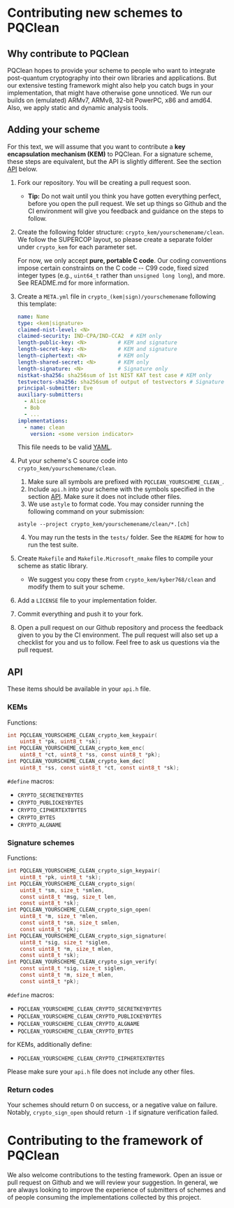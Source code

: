 Contributing new schemes to PQClean
===================================

Why contribute to PQClean
-------------------------

PQClean hopes to provide your scheme to people who want to integrate post-quantum cryptography into their own libraries and applications. But our extensive testing framework might also help you catch bugs in your implementation, that might have otherwise gone unnoticed. We run our builds on (emulated) ARMv7, ARMv8, 32-bit PowerPC, x86 and amd64. Also, we apply static and dynamic analysis tools.

Adding your scheme
------------------

For this text, we will assume that you want to contribute a **key encapsulation mechanism (KEM)** to PQClean. For a signature scheme, these steps are equivalent, but the API is slightly different.
See the section [API](#API) below.

1. Fork our repository. You will be creating a pull request soon.
    * **Tip:** Do not wait until you think you have gotten everything perfect, before you open the pull request. We set up things so Github and the CI environment will give you feedback and guidance on the steps to follow.

2. Create the following folder structure: `crypto_kem/yourschemename/clean`. We follow the SUPERCOP layout, so please create a separate folder under `crypto_kem` for each parameter set.

    For now, we only accept **pure, portable C code**. Our coding conventions impose certain constraints on the C code -- C99 code, fixed sized integer types (e.g., `uint64_t` rather than `unsigned long long`), and more.  See README.md for more information.

3. Create a `META.yml` file in `crypto_(kem|sign)/yourschemename` following this template:

    ```yaml
    name: Name
    type: <kem|signature>
    claimed-nist-level: <N>
    claimed-security: IND-CPA/IND-CCA2  # KEM only
    length-public-key: <N>          # KEM and signature
    length-secret-key: <N>          # KEM and signature
    length-ciphertext: <N>          # KEM only
    length-shared-secret: <N>       # KEM only
    length-signature: <N>           # Signature only
    nistkat-sha256: sha256sum of 1st NIST KAT test case # KEM only
    testvectors-sha256: sha256sum of output of testvectors # Signature only
    principal-submitter: Eve
    auxiliary-submitters:
      - Alice
      - Bob
      - ...
    implementations:
      - name: clean
        version: <some version indicator>
    ```

    This file needs to be valid [YAML](https://yaml.org/).

4. Put your scheme's C source code into `crypto_kem/yourschemename/clean`.

    1. Make sure all symbols are prefixed with `PQCLEAN_YOURSCHEME_CLEAN_`.
    2. Include `api.h` into your scheme with the symbols specified in the section [API](#API). Make sure it does not include other files.
    3. We use `astyle` to format code. You may consider running the following command on your submission:
    ```
    astyle --project crypto_kem/yourschemename/clean/*.[ch]
    ```
    4. You may run the tests in the `tests/` folder. See the `README` for how to run the test suite.

5. Create `Makefile` and `Makefile.Microsoft_nmake` files to compile your scheme as static library.
    * We suggest you copy these from `crypto_kem/kyber768/clean` and modify them to suit your scheme.

6. Add a `LICENSE` file to your implementation folder.

7. Commit everything and push it to your fork.

8. Open a pull request on our Github repository and process the feedback given to you by the CI environment.  The pull request will also set up a checklist for you and us to follow.  Feel free to ask us questions via the pull request.

API
---

These items should be available in your `api.h` file.

### KEMs

Functions:

```c
int PQCLEAN_YOURSCHEME_CLEAN_crypto_kem_keypair(
    uint8_t *pk, uint8_t *sk);
int PQCLEAN_YOURSCHEME_CLEAN_crypto_kem_enc(
    uint8_t *ct, uint8_t *ss, const uint8_t *pk);
int PQCLEAN_YOURSCHEME_CLEAN_crypto_kem_dec(
    uint8_t *ss, const uint8_t *ct, const uint8_t *sk);
```

`#define` macros:

* `CRYPTO_SECRETKEYBYTES`
* `CRYPTO_PUBLICKEYBYTES`
* `CRYPTO_CIPHERTEXTBYTES`
* `CRYPTO_BYTES`
* `CRYPTO_ALGNAME`

### Signature schemes

Functions:

```c
int PQCLEAN_YOURSCHEME_CLEAN_crypto_sign_keypair(
    uint8_t *pk, uint8_t *sk);
int PQCLEAN_YOURSCHEME_CLEAN_crypto_sign(
    uint8_t *sm, size_t *smlen,
    const uint8_t *msg, size_t len,
    const uint8_t *sk);
int PQCLEAN_YOURSCHEME_CLEAN_crypto_sign_open(
    uint8_t *m, size_t *mlen,
    const uint8_t *sm, size_t smlen,
    const uint8_t *pk);
int PQCLEAN_YOURSCHEME_CLEAN_crypto_sign_signature(
    uint8_t *sig, size_t *siglen,
    const uint8_t *m, size_t mlen,
    const uint8_t *sk);
int PQCLEAN_YOURSCHEME_CLEAN_crypto_sign_verify(
    const uint8_t *sig, size_t siglen,
    const uint8_t *m, size_t mlen,
    const uint8_t *pk);
```

`#define` macros:

* `PQCLEAN_YOURSCHEME_CLEAN_CRYPTO_SECRETKEYBYTES`
* `PQCLEAN_YOURSCHEME_CLEAN_CRYPTO_PUBLICKEYBYTES`
* `PQCLEAN_YOURSCHEME_CLEAN_CRYPTO_ALGNAME`
* `PQCLEAN_YOURSCHEME_CLEAN_CRYPTO_BYTES`

for KEMs, additionally define:

* `PQCLEAN_YOURSCHEME_CLEAN_CRYPTO_CIPHERTEXTBYTES`

Please make sure your `api.h` file does not include any other files.

### Return codes

Your schemes should return 0 on success, or a negative value on failure.
Notably, `crypto_sign_open` should return `-1` if signature verification failed.

Contributing to the framework of PQClean
========================================

We also welcome contributions to the testing framework. Open an issue or pull request on Github and we will review your suggestion. In general, we are always looking to improve the experience of submitters of schemes and of people consuming the implementations collected by this project.

